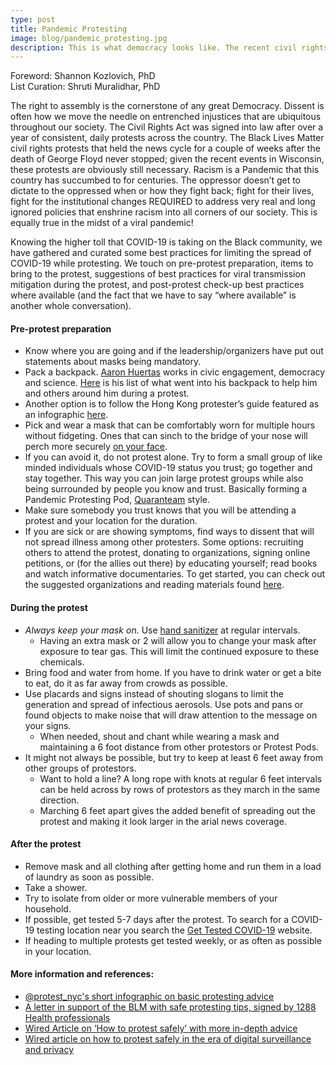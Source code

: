 ```yaml
---
type: post
title: Pandemic Protesting
image: blog/pandemic_protesting.jpg
description: This is what democracy looks like. The recent civil rights protests that held the news cycle for a couple of weeks never stopped; given recent events, these protests are obviously still necessary. In light of the COVID-19 viral pandemic, we have gathered a list of best practices for Pandemic Protesting.
---
```

<span class="grey-3">Foreword:</span> Shannon Kozlovich, PhD\
<span class="grey-3">List Curation:</span> Shruti Muralidhar, PhD

The right to assembly is the cornerstone of any great Democracy. Dissent is often how we move the needle on entrenched injustices that are ubiquitous throughout our society. The Civil Rights Act was signed into law after over a year of consistent, daily protests across the country. The Black Lives Matter civil rights protests that held the news cycle for a couple of weeks after the death of George Floyd never stopped; given the recent events in Wisconsin, these protests are obviously still necessary. Racism is a Pandemic that this country has succumbed to for centuries. The oppressor doesn’t get to dictate to the oppressed when or how they fight back; fight for their lives, fight for the institutional changes REQUIRED to address very real and long ignored policies that enshrine racism into all corners of our society. This is equally true in the midst of a viral pandemic! 

Knowing the higher toll that COVID-19 is taking on the Black community, we have gathered and curated some best practices for limiting the spread of COVID-19 while protesting. We touch on pre-protest preparation, items to bring to the protest, suggestions of best practices for viral transmission mitigation during the protest, and post-protest check-up best practices where available (and the fact that we have to say “where available” is another whole conversation).

#### Pre-protest preparation
- Know where you are going and if the leadership/organizers have put out statements about masks being mandatory. 
- Pack a backpack. [Aaron Huertas](https://www.aaronhuertas.com/) works in civic engagement, democracy and science. [Here](https://twitter.com/aaronhuertas/status/1267206472838103041) is his list of what went into his backpack to help him and others around him during a protest.
- Another option is to follow the Hong Kong protester’s guide featured as an infographic [here](https://www.reddit.com/r/coolguides/comments/cseyr0/the_protestors_toolkit/).
- Pick and wear a mask that can be comfortably worn for multiple hours without fidgeting. Ones that can sinch to the bridge of your nose will perch more securely [on your face](https://www.cdc.gov/coronavirus/2019-ncov/prevent-getting-sick/how-to-wear-cloth-face-coverings.html). 
- If you can avoid it, do not protest alone. Try to form a small group of like minded individuals whose COVID-19 status you trust; go together and stay together. This way you can join large protest groups while also being surrounded by people you know and trust. Basically forming a Pandemic Protesting Pod, [Quaranteam](https://theconversation.com/quarantine-bubbles-when-done-right-limit-coronavirus-risk-and-help-fight-loneliness-140134) style.
- Make sure somebody you trust knows that you will be attending a protest and your location for the duration.
- If you are sick or are showing symptoms, find ways to dissent that will not spread illness among other protesters. Some options: recruiting others to attend the protest, donating to organizations, signing online petitions, or (for the allies out there) by educating yourself; read books and watch informative documentaries. To get started, you can check out the suggested organizations and reading materials found [here](https://covid19sci.org/BLM_open_letter.pdf).

#### During the protest
- *Always keep your mask on.* Use [hand sanitizer](https://www.cdc.gov/handwashing/hand-sanitizer-use.html) at regular intervals.
  - Having an extra mask or 2 will allow you to change your mask after exposure to tear gas. This will limit the continued exposure to these chemicals.
- Bring food and water from home. If you have to drink water or get a bite to eat, do it as far away from crowds as possible.
- Use placards and signs instead of shouting slogans to limit the generation and spread of infectious aerosols. Use pots and pans or found objects to make noise that will draw attention to the message on your signs.
  - When needed, shout and chant while wearing a mask and maintaining a 6 foot distance from other protestors or Protest Pods.
- It might not always be possible, but try to keep at least 6 feet away from other groups of protestors. 
  - Want to hold a line? A long rope with knots at regular 6 feet intervals can be held across by rows of protestors as they march in the same direction.
  - Marching 6 feet apart gives the added benefit of spreading out the protest and making it look larger in the arial news coverage.

#### After the protest
- Remove mask and all clothing after getting home and run them in a load of laundry as soon as possible.
- Take a shower.
- Try to isolate from older or more vulnerable members of your household.
- If possible, get tested 5-7 days after the protest. To search for a COVID-19 testing location near you search the [Get Tested COVID-19](https://get-tested-covid19.org/) website.
- If heading to multiple protests get tested weekly, or as often as possible in your location.

#### More information and references:
- [@protest_nyc's short infographic on basic protesting advice](https://twitter.com/protest_nyc/status/1268957624223117312)
- [A letter in support of the BLM with safe protesting tips, signed by 1288 Health professionals](https://drive.google.com/file/d/1Jyfn4Wd2i6bRi12ePghMHtX3ys1b7K1A/view)
- [Wired Article on ‘How to protest safely’ with more in-depth advice](https://www.wired.com/story/how-to-protest-safely-gear-tips/)
- [Wired article on how to protest safely in the era of digital surveillance and privacy](https://www.wired.com/story/how-to-protest-safely-surveillance-digital-privacy/)

